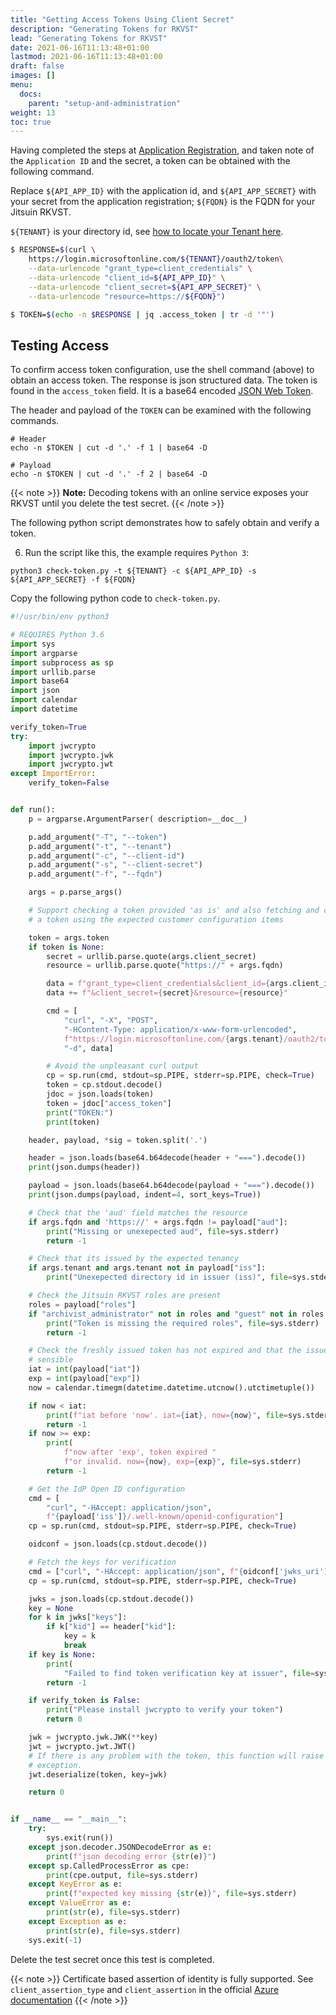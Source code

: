 ```yaml
---
title: "Getting Access Tokens Using Client Secret"
description: "Generating Tokens for RKVST"
lead: "Generating Tokens for RKVST"
date: 2021-06-16T11:13:48+01:00
lastmod: 2021-06-16T11:13:48+01:00
draft: false
images: []
menu: 
  docs:
    parent: "setup-and-administration"
weight: 13
toc: true
---
```


Having completed the steps at [Application Registration](../configuring-azure-clients-for-non-interactive-use/), and taken note of the `Application ID` and the secret, a token can be obtained with the following command. 

Replace `${API_APP_ID}` with the application id, and `${API_APP_SECRET}` with your secret from the application registration; `${FQDN}` is the FQDN for your Jitsuin RKVST. 

`${TENANT}` is your directory id, see [how to locate your Tenant here](../registering-your-azure-active-directory-with-rkvst/#finding-your-tenant-id).

```bash
$ RESPONSE=$(curl \
    https://login.microsoftonline.com/${TENANT}/oauth2/token\
    --data-urlencode "grant_type=client_credentials" \
    --data-urlencode "client_id=${API_APP_ID}" \
    --data-urlencode "client_secret=${API_APP_SECRET}" \
    --data-urlencode "resource=https://${FQDN}")

$ TOKEN=$(echo -n $RESPONSE | jq .access_token | tr -d '"')
```

## Testing Access
To confirm access token configuration, use the shell command (above) to obtain
an access token. The response is json structured data. The token is found in
the `access_token` field. It is a base64 encoded [JSON Web Token](https://jwt.io/introduction/).

The header and payload of the `TOKEN` can be examined with the following commands.

```shell
# Header
echo -n $TOKEN | cut -d '.' -f 1 | base64 -D

# Payload
echo -n $TOKEN | cut -d '.' -f 2 | base64 -D
```

{{< note >}}
**Note:** Decoding tokens with an online service exposes your RKVST until you delete the test secret.
{{< /note >}}


The following python script demonstrates how to safely obtain and verify a token.

6. Run the script like this, the example requires `Python 3`:

```shell
python3 check-token.py -t ${TENANT} -c ${API_APP_ID} -s ${API_APP_SECRET} -f ${FQDN}
```

Copy the following python code to `check-token.py`.

```python
#!/usr/bin/env python3

# REQUIRES Python 3.6
import sys
import argparse
import subprocess as sp
import urllib.parse
import base64
import json
import calendar
import datetime

verify_token=True
try:
    import jwcrypto
    import jwcrypto.jwk
    import jwcrypto.jwt
except ImportError:
    verify_token=False


def run():
    p = argparse.ArgumentParser( description=__doc__)

    p.add_argument("-T", "--token")
    p.add_argument("-t", "--tenant")
    p.add_argument("-c", "--client-id")
    p.add_argument("-s", "--client-secret")
    p.add_argument("-f", "--fqdn")

    args = p.parse_args()

    # Support checking a token provided 'as is' and also fetching and checking
    # a token using the expected customer configuration items

    token = args.token
    if token is None:
        secret = urllib.parse.quote(args.client_secret)
        resource = urllib.parse.quote("https://" + args.fqdn)

        data = f"grant_type=client_credentials&client_id={args.client_id}"
        data += f"&client_secret={secret}&resource={resource}"

        cmd = [
            "curl", "-X", "POST",
            "-HContent-Type: application/x-www-form-urlencoded",
            f"https://login.microsoftonline.com/{args.tenant}/oauth2/token",
            "-d", data]

        # Avoid the unpleasant curl output
        cp = sp.run(cmd, stdout=sp.PIPE, stderr=sp.PIPE, check=True)
        token = cp.stdout.decode()
        jdoc = json.loads(token)
        token = jdoc["access_token"]
        print("TOKEN:")
        print(token)

    header, payload, *sig = token.split('.')

    header = json.loads(base64.b64decode(header + "===").decode())
    print(json.dumps(header))

    payload = json.loads(base64.b64decode(payload + "===").decode())
    print(json.dumps(payload, indent=4, sort_keys=True))

    # Check that the 'aud' field matches the resource
    if args.fqdn and 'https://' + args.fqdn != payload["aud"]:
        print("Missing or unexepected aud", file=sys.stderr)
        return -1

    # Check that its issued by the expected tenancy
    if args.tenant and args.tenant not in payload["iss"]:
        print("Unexepected directory id in issuer (iss)", file=sys.stderr)

    # Check the Jitsuin RKVST roles are present
    roles = payload["roles"]
    if "archivist_administrator" not in roles and "guest" not in roles:
        print("Token is missing the required roles", file=sys.stderr)
        return -1

    # Check the freshly issued token has not expired and that the issue time is
    # sensible
    iat = int(payload["iat"])
    exp = int(payload["exp"])
    now = calendar.timegm(datetime.datetime.utcnow().utctimetuple())

    if now < iat:
        print(f"iat before 'now'. iat={iat}, now={now}", file=sys.stderr)
        return -1
    if now >= exp:
        print(
            f"now after 'exp', token expired "
            f"or invalid. now={now}, exp={exp}", file=sys.stderr)
        return -1

    # Get the IdP Open ID configuration
    cmd = [
        "curl", "-HAccept: application/json",
        f"{payload['iss']}/.well-known/openid-configuration"]
    cp = sp.run(cmd, stdout=sp.PIPE, stderr=sp.PIPE, check=True)

    oidconf = json.loads(cp.stdout.decode())

    # Fetch the keys for verification
    cmd = ["curl", "-HAccept: application/json", f"{oidconf['jwks_uri']}"]
    cp = sp.run(cmd, stdout=sp.PIPE, stderr=sp.PIPE, check=True)

    jwks = json.loads(cp.stdout.decode())
    key = None
    for k in jwks["keys"]:
        if k["kid"] == header["kid"]:
            key = k
            break
    if key is None:
        print(
            "Failed to find token verification key at issuer", file=sys.stderr)
        return -1

    if verify_token is False:
        print("Please install jwcrypto to verify your token")
        return 0

    jwk = jwcrypto.jwk.JWK(**key)
    jwt = jwcrypto.jwt.JWT()
    # If there is any problem with the token, this function will raise an
    # exception.
    jwt.deserialize(token, key=jwk)

    return 0


if __name__ == "__main__":
    try:
        sys.exit(run())
    except json.decoder.JSONDecodeError as e:
        print(f"json decoding error {str(e)}")
    except sp.CalledProcessError as cpe:
        print(cpe.output, file=sys.stderr)
    except KeyError as e:
        print(f"expected key missing {str(e)}", file=sys.stderr)
    except ValueError as e:
        print(str(e), file=sys.stderr)
    except Exception as e:
        print(str(e), file=sys.stderr)
    sys.exit(-1)
```


Delete the test secret once this test is completed.

{{< note >}}
Certificate based assertion of identity is fully supported. See `client_assertion_type` and `client_assertion` in the official [Azure documentation](https://docs.microsoft.com/en-us/azure/active-directory/develop/v1-oauth2-client-creds-grant-flow>)
{{< /note >}}